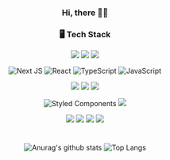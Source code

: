 <div align="center">

### Hi, there 👋🏻

### 🖥️ Tech Stack
<img src="https://img.shields.io/badge/HTML5-E34F26?style=for-the-badge&logo=html5&logoColor=white"/> <img src="https://img.shields.io/badge/CSS5-1572B6?style=for-the-badge&logo=css3&logoColor=white"/> <img src="https://img.shields.io/badge/SCSS-black?style=for-the-badge&logo=Sass&logoColor=CC6699"/><br />

![Next JS](https://img.shields.io/badge/NEXT.JS-black?style=for-the-badge&logo=next.js&logoColor=white) ![React](https://img.shields.io/badge/REACT-%2320232a.svg?style=for-the-badge&logo=react&logoColor=%2361DAFB) ![TypeScript](https://img.shields.io/badge/TYPESCRIPT-%23007ACC.svg?style=for-the-badge&logo=typescript&logoColor=white) ![JavaScript](https://img.shields.io/badge/JAVASCRIPT-%23323330.svg?style=for-the-badge&logo=javaScript&logoColor=%23F7DF1E)<br />

<img src="https://img.shields.io/badge/REDUX--TOOLKIT-764ABC?style=for-the-badge&logo=redux&logoColor=white"/> <img src="https://img.shields.io/badge/FIREBASE-FFCA28?style=for-the-badge&logo=firebase&logoColor=ffffff"/>
<img src="https://img.shields.io/badge/VERCEL-000000?style=for-the-badge&logo=Vercel&logoColor=ffffff"/><br />

![Styled Components](https://img.shields.io/badge/STYLED--COMPONENTS-DB7093?style=for-the-badge&logo=styled-components&logoColor=white) <img src="https://img.shields.io/badge/FONT--AWESOME-528DD7?style=for-the-badge&logo=Font-awesome&logoColor=white"/><br />

<img src="https://img.shields.io/badge/SLACK-4A154B?style=for-the-badge&logo=Notion&logoColor=white"/> <img src="https://img.shields.io/badge/NOTION-black?style=for-the-badge&logo=Notion&logoColor=white"/> <img src="https://img.shields.io/badge/GITHUB-black?style=for-the-badge&logo=GitHub&logoColor=white"/> <img src="https://img.shields.io/badge/GIT-F05032?style=for-the-badge&logo=Git&logoColor=white"/><br />

#
![Anurag's github stats](https://github-readme-stats.vercel.app/api?username=Februaar&show_icons=true&theme=holi)
![Top Langs](https://github-readme-stats.vercel.app/api/top-langs/?username=Februaar&layout=compact&theme=holi)

</div>

